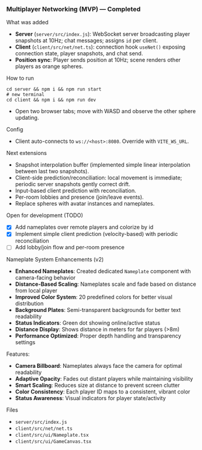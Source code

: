 ### Multiplayer Networking (MVP) — Completed

What was added
- **Server** (`server/src/index.js`): WebSocket server broadcasting player snapshots at 10Hz; chat messages; assigns `id` per client.
- **Client** (`client/src/net/net.ts`): connection hook `useNet()` exposing connection state, player snapshots, and chat send.
- **Position sync**: Player sends position at 10Hz; scene renders other players as orange spheres.

How to run
```
cd server && npm i && npm run start
# new terminal
cd client && npm i && npm run dev
```
- Open two browser tabs; move with WASD and observe the other sphere updating.

Config
- Client auto-connects to `ws://<host>:8080`. Override with `VITE_WS_URL`.

Next extensions
- Snapshot interpolation buffer (implemented simple linear interpolation between last two snapshots).
- Client-side prediction/reconciliation: local movement is immediate; periodic server snapshots gently correct drift.
- Input-based client prediction with reconciliation.
- Per-room lobbies and presence (join/leave events).
- Replace spheres with avatar instances and nameplates.

Open for development (TODO)
- [x] Add nameplates over remote players and colorize by id
- [x] Implement simple client prediction (velocity-based) with periodic reconciliation
- [ ] Add lobby/join flow and per-room presence

Nameplate System Enhancements (v2)
- **Enhanced Nameplates**: Created dedicated `Nameplate` component with camera-facing behavior
- **Distance-Based Scaling**: Nameplates scale and fade based on distance from local player
- **Improved Color System**: 20 predefined colors for better visual distribution
- **Background Plates**: Semi-transparent backgrounds for better text readability
- **Status Indicators**: Green dot showing online/active status
- **Distance Display**: Shows distance in meters for far players (>8m)
- **Performance Optimized**: Proper depth handling and transparency settings

Features:
- **Camera Billboard**: Nameplates always face the camera for optimal readability
- **Adaptive Opacity**: Fades out distant players while maintaining visibility
- **Smart Scaling**: Reduces size at distance to prevent screen clutter
- **Color Consistency**: Each player ID maps to a consistent, vibrant color
- **Status Awareness**: Visual indicators for player state/activity

Files
- `server/src/index.js`
- `client/src/net/net.ts`
- `client/src/ui/Nameplate.tsx`
- `client/src/ui/GameCanvas.tsx`



